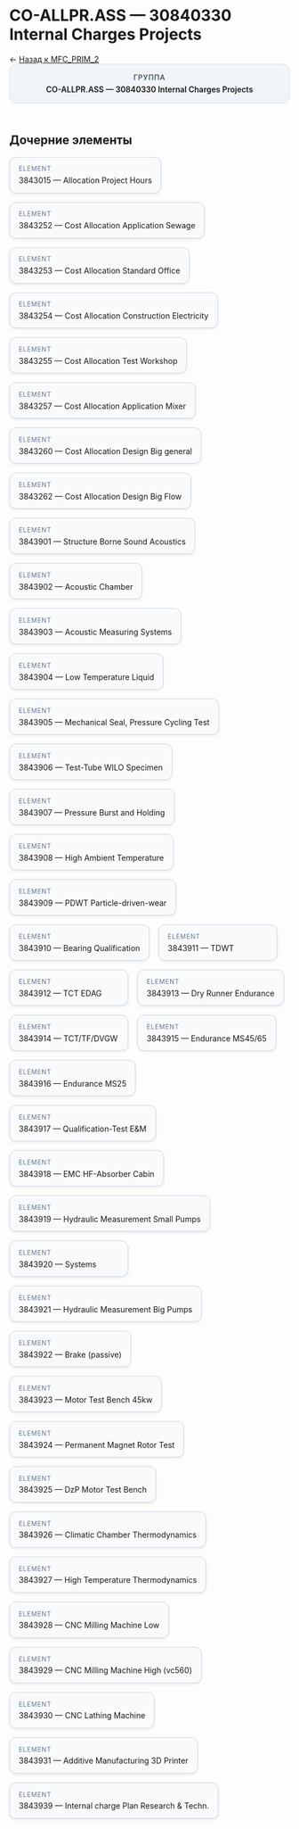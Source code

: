 # CO-ALLPR.ASS — 30840330 Internal Charges Projects
<p class="cc-breadcrumb">← <a href='../../level_01/MFC_PRIM_2/'>Назад к MFC_PRIM_2</a></p>
<style>
.cc-container { display: flex; flex-direction: column; gap: 1.5rem; }
.cc-breadcrumb { margin: 0; }
.cc-parent { padding: 1rem 1.25rem; border-radius: 12px; background: #f1f5f9; border: 1px solid #d8dee9; text-align: center; font-weight: 600; }
.cc-parent .cc-tag { font-size: 0.8rem; text-transform: uppercase; color: #475569; letter-spacing: 0.06em; }
.cc-children { display: flex; flex-wrap: wrap; gap: 1rem; }
.cc-tile { display: block; min-width: 180px; padding: 0.85rem 1rem; border-radius: 12px; border: 1px solid #d1d5db; background: #ffffff; box-shadow: 0 2px 4px rgba(15, 23, 42, 0.08); transition: transform 0.1s ease, box-shadow 0.1s ease; color: inherit; text-decoration: none; }
.cc-tile:hover { transform: translateY(-2px); box-shadow: 0 6px 12px rgba(15, 23, 42, 0.15); }
.cc-tile-leaf { background: #f8fafc; }
.cc-tag { font-size: 0.7rem; color: #64748b; text-transform: uppercase; letter-spacing: 0.08em; margin-bottom: 0.3rem; }
</style>
<div class='cc-container'>
  <div class='cc-parent'>
    <div class='cc-tag'>Группа</div>
    <div>CO-ALLPR.ASS — 30840330 Internal Charges Projects</div>
  </div>
  <div>
    <h2>Дочерние элементы</h2>
<div class='cc-children'><div class='cc-tile cc-tile-leaf'><div class='cc-tag'>ELEMENT</div><div>3843015 — Allocation Project Hours</div></div><div class='cc-tile cc-tile-leaf'><div class='cc-tag'>ELEMENT</div><div>3843252 — Cost Allocation Application Sewage</div></div><div class='cc-tile cc-tile-leaf'><div class='cc-tag'>ELEMENT</div><div>3843253 — Cost Allocation Standard Office</div></div><div class='cc-tile cc-tile-leaf'><div class='cc-tag'>ELEMENT</div><div>3843254 — Cost Allocation Construction Electricity</div></div><div class='cc-tile cc-tile-leaf'><div class='cc-tag'>ELEMENT</div><div>3843255 — Cost Allocation Test Workshop</div></div><div class='cc-tile cc-tile-leaf'><div class='cc-tag'>ELEMENT</div><div>3843257 — Cost Allocation Application Mixer</div></div><div class='cc-tile cc-tile-leaf'><div class='cc-tag'>ELEMENT</div><div>3843260 — Cost Allocation Design Big general</div></div><div class='cc-tile cc-tile-leaf'><div class='cc-tag'>ELEMENT</div><div>3843262 — Cost Allocation Design Big Flow</div></div><div class='cc-tile cc-tile-leaf'><div class='cc-tag'>ELEMENT</div><div>3843901 — Structure Borne Sound Acoustics</div></div><div class='cc-tile cc-tile-leaf'><div class='cc-tag'>ELEMENT</div><div>3843902 — Acoustic Chamber</div></div><div class='cc-tile cc-tile-leaf'><div class='cc-tag'>ELEMENT</div><div>3843903 — Acoustic Measuring Systems</div></div><div class='cc-tile cc-tile-leaf'><div class='cc-tag'>ELEMENT</div><div>3843904 — Low Temperature Liquid</div></div><div class='cc-tile cc-tile-leaf'><div class='cc-tag'>ELEMENT</div><div>3843905 — Mechanical Seal, Pressure Cycling Test</div></div><div class='cc-tile cc-tile-leaf'><div class='cc-tag'>ELEMENT</div><div>3843906 — Test-Tube WILO Specimen</div></div><div class='cc-tile cc-tile-leaf'><div class='cc-tag'>ELEMENT</div><div>3843907 — Pressure Burst and Holding</div></div><div class='cc-tile cc-tile-leaf'><div class='cc-tag'>ELEMENT</div><div>3843908 — High Ambient Temperature</div></div><div class='cc-tile cc-tile-leaf'><div class='cc-tag'>ELEMENT</div><div>3843909 — PDWT Particle-driven-wear</div></div><div class='cc-tile cc-tile-leaf'><div class='cc-tag'>ELEMENT</div><div>3843910 — Bearing Qualification</div></div><div class='cc-tile cc-tile-leaf'><div class='cc-tag'>ELEMENT</div><div>3843911 — TDWT</div></div><div class='cc-tile cc-tile-leaf'><div class='cc-tag'>ELEMENT</div><div>3843912 — TCT EDAG</div></div><div class='cc-tile cc-tile-leaf'><div class='cc-tag'>ELEMENT</div><div>3843913 — Dry Runner Endurance</div></div><div class='cc-tile cc-tile-leaf'><div class='cc-tag'>ELEMENT</div><div>3843914 — TCT/TF/DVGW</div></div><div class='cc-tile cc-tile-leaf'><div class='cc-tag'>ELEMENT</div><div>3843915 — Endurance MS45/65</div></div><div class='cc-tile cc-tile-leaf'><div class='cc-tag'>ELEMENT</div><div>3843916 — Endurance MS25</div></div><div class='cc-tile cc-tile-leaf'><div class='cc-tag'>ELEMENT</div><div>3843917 — Qualification-Test E&amp;M</div></div><div class='cc-tile cc-tile-leaf'><div class='cc-tag'>ELEMENT</div><div>3843918 — EMC HF-Absorber Cabin</div></div><div class='cc-tile cc-tile-leaf'><div class='cc-tag'>ELEMENT</div><div>3843919 — Hydraulic Measurement Small Pumps</div></div><div class='cc-tile cc-tile-leaf'><div class='cc-tag'>ELEMENT</div><div>3843920 — Systems</div></div><div class='cc-tile cc-tile-leaf'><div class='cc-tag'>ELEMENT</div><div>3843921 — Hydraulic Measurement Big Pumps</div></div><div class='cc-tile cc-tile-leaf'><div class='cc-tag'>ELEMENT</div><div>3843922 — Brake (passive)</div></div><div class='cc-tile cc-tile-leaf'><div class='cc-tag'>ELEMENT</div><div>3843923 — Motor Test Bench 45kw</div></div><div class='cc-tile cc-tile-leaf'><div class='cc-tag'>ELEMENT</div><div>3843924 — Permanent Magnet Rotor Test</div></div><div class='cc-tile cc-tile-leaf'><div class='cc-tag'>ELEMENT</div><div>3843925 — DzP Motor Test Bench</div></div><div class='cc-tile cc-tile-leaf'><div class='cc-tag'>ELEMENT</div><div>3843926 — Climatic Chamber Thermodynamics</div></div><div class='cc-tile cc-tile-leaf'><div class='cc-tag'>ELEMENT</div><div>3843927 — High Temperature Thermodynamics</div></div><div class='cc-tile cc-tile-leaf'><div class='cc-tag'>ELEMENT</div><div>3843928 — CNC Milling Machine Low</div></div><div class='cc-tile cc-tile-leaf'><div class='cc-tag'>ELEMENT</div><div>3843929 — CNC Milling Machine High (vc560)</div></div><div class='cc-tile cc-tile-leaf'><div class='cc-tag'>ELEMENT</div><div>3843930 — CNC Lathing Machine</div></div><div class='cc-tile cc-tile-leaf'><div class='cc-tag'>ELEMENT</div><div>3843931 — Additive Manufacturing 3D Printer</div></div><div class='cc-tile cc-tile-leaf'><div class='cc-tag'>ELEMENT</div><div>3843939 — Internal charge Plan Research &amp; Techn.</div></div></div>
  </div>
</div>
